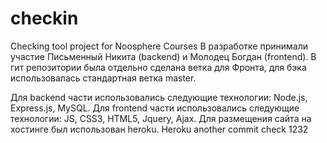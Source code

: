 # checkin
Checking tool project for Noosphere Courses
В разработке принимали участие Письменный Никита (backend) и Молодец Богдан (frontend).
В гит репозитории была отдельно сделана ветка для Фронта, для бэка использовалась стандартная ветка master.

Для backend части использовались следующие технологии: Node.js, Express.js, MySQL.
Для frontend части использовались следующие технологии: JS, CSS3, HTML5, Jquery, Ajax.
Для размещения сайта на хостинге был использован heroku.
Heroku another commit check
1232